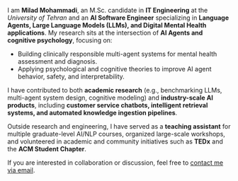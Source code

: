 I am **Milad Mohammadi**, an M.Sc. candidate in **IT Engineering** at the *University of Tehran* and an **AI Software Engineer** specializing in **Language Agents, Large Language Models (LLMs), and Digital Mental Health applications**.
My research sits at the intersection of **AI Agents and cognitive psychology**, focusing on:

* Building clinically responsible multi-agent systems for mental health assessment and diagnosis.
* Applying psychological and cognitive theories to improve AI agent behavior, safety, and interpretability.

I have contributed to both **academic research** (e.g., benchmarking LLMs, multi-agent system design, cognitive modeling) and **industry-scale AI products**, including **customer service chatbots, intelligent retrieval systems, and automated knowledge ingestion pipelines**.

Outside research and engineering, I have served as a **teaching assistant** for multiple graduate-level AI/NLP courses, organized large-scale workshops, and volunteered in academic and community initiatives such as **TEDx** and the **ACM Student Chapter**.

If you are interested in collaboration or discussion, feel free to [contact me via email](mailto:mohammadi.milad.mim@gmail.com).